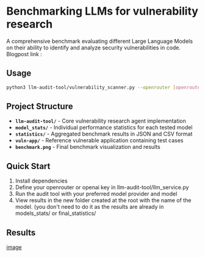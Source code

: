 # Benchmarking LLMs for vulnerability research

A comprehensive benchmark evaluating different Large Language Models on their ability to identify and analyze security vulnerabilities in code.
Blogpost link : 

## Usage

```bash
python3 llm-audit-tool/vulnerability_scanner.py --openrouter [openrouter/openai] --model [model]
```

## Project Structure

- **`llm-audit-tool/`** - Core vulnerability research agent implementation
- **`model_stats/`** - Individual performance statistics for each tested model
- **`statistics/`** - Aggregated benchmark results in JSON and CSV format
- **`vuln-app/`** - Reference vulnerable application containing test cases
- **`benchmark.png`** - Final benchmark visualization and results

## Quick Start

1. Install dependencies
2. Define your openrouter or openai key in llm-audit-tool/llm_service.py
3. Run the audit tool with your preferred model provider and model
4. View results in the new folder created at the root with the name of the model. (you don't need to do it as the results are already in models_stats/ or final_statistics/

## Results

[image](benchmark.png)
